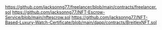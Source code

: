 https://github.com/jacksonng77/freelancer/blob/main/contracts/freelancer.sol
https://github.com/jacksonng77/NFT-Escrow-Service/blob/main/nftescrow.sol
https://github.com/jacksonng77/NFT-Based-Luxury-Watch-Certificate/blob/main/dapp/contracts/BreitlexNFT.sol